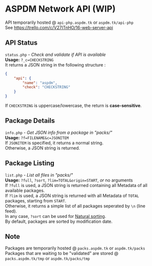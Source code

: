 ASPDM Network API (WIP)
==========================

API temporarily hosted @ `api-php.aspdm.tk` or `aspdm.tk/api-php`  
See https://trello.com/c/V27ITnHO/16-web-server-api  
  
## API Status
`status.php` - _Check and validate if API is available_  
**Usage:** `?_c=CHECKSTRING`  
It returns a JSON string in the following structure :  
```JSON
{
	"api": {
		"name": "aspdm",
		"check": "CHECKSTRING"
	}
}
```  
If `CHECKSTRING` is uppercase/lowercase, the return is **case-sensitive**.  
  
## Package Details
`info.php` - _Get JSON info from a package in "packs/"_  
**Usage:** `?f=FILENAME&c=JSONITEM`  
If `JSONITEM` is specified, it returns a normal string.  
Otherwise, a JSON string is returned.  

## Package Listing	
`list.php` - _List all files in "packs/"_  
**Usage:** `?full`, `?sort`, `?lim=TOTAL&origin=START`, _or_ no arguments  
If `?full` is used, a JSON string is returned containing all Metadata of all available packages.  
If `?lim` is used, a JSON string is returned with all Metadata of `TOTAL` packages, starting from `START`.  
Otherwise, it returns a simple list of all packages seperated by `\n` (line feed).  
In any case, `?sort` can be used for [Natural sorting](http://www.php.net/manual/en/function.natsort.php).  
By default, packages are sorted by modification date.  
  
## Note
Packages are temporarily hosted @ `packs.aspdm.tk` or `aspdm.tk/packs`  
Packages that are waiting to be "validated" are stored @ `packs.aspdm.tk/tmp` or `aspdm.tk/packs/tmp`
